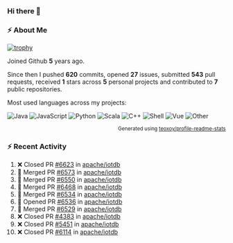 ### Hi there 👋

### :zap: About Me

[![trophy](https://github-profile-trophy.vercel.app/?username=HTHou&theme=onedark)](https://github.com/ryo-ma/github-profile-trophy)
   
Joined Github **5** years ago.

Since then I pushed **620** commits, opened **27** issues, submitted **543** pull requests, received **1** stars across **5** personal projects and contributed to **7** public repositories.

Most used languages across my projects:

![Java](https://img.shields.io/static/v1?style=flat-square&label=%E2%A0%80&color=555&labelColor=%23b07219&message=Java%EF%B8%B194.4%25)
![JavaScript](https://img.shields.io/static/v1?style=flat-square&label=%E2%A0%80&color=555&labelColor=%23f1e05a&message=JavaScript%EF%B8%B11.4%25)
![Python](https://img.shields.io/static/v1?style=flat-square&label=%E2%A0%80&color=555&labelColor=%233572A5&message=Python%EF%B8%B10.7%25)
![Scala](https://img.shields.io/static/v1?style=flat-square&label=%E2%A0%80&color=555&labelColor=%23c22d40&message=Scala%EF%B8%B10.6%25)
![C++](https://img.shields.io/static/v1?style=flat-square&label=%E2%A0%80&color=555&labelColor=%23f34b7d&message=C%2B%2B%EF%B8%B10.6%25)
![Shell](https://img.shields.io/static/v1?style=flat-square&label=%E2%A0%80&color=555&labelColor=%2389e051&message=Shell%EF%B8%B10.4%25)
![Vue](https://img.shields.io/static/v1?style=flat-square&label=%E2%A0%80&color=555&labelColor=%2341b883&message=Vue%EF%B8%B10.3%25)
![Other](https://img.shields.io/static/v1?style=flat-square&label=%E2%A0%80&color=555&labelColor=%23ededed&message=Other%EF%B8%B11.2%25)

<p align="right"><sub>Generated using <a href="https://github.com/marketplace/actions/profile-readme-stats">teoxoy/profile-readme-stats</a></sub></p>


<!--![](https://github.com/HTHou/HTHou/blob/output/github-contribution-grid-snake.svg)-->

<!--![Haonan Hou's github stats](https://github-readme-stats.vercel.app/api?username=HTHou&count_private=true&show_icons=true&theme=onedark)-->

<!--![Haonan Hou's wakatime stats](https://github-readme-stats.vercel.app/api/wakatime?username=HTHou&layout=compact&theme=onedark)-->

<!--![Top Langs](https://github-readme-stats.vercel.app/api/top-langs/?username=HTHou&theme=onedark&layout=compact)-->

### :zap: Recent Activity
<!--START_SECTION:activity-->
1. ❌ Closed PR [#6623](https://github.com/apache/iotdb/pull/6623) in [apache/iotdb](https://github.com/apache/iotdb)
2. 🎉 Merged PR [#6573](https://github.com/apache/iotdb/pull/6573) in [apache/iotdb](https://github.com/apache/iotdb)
3. 🎉 Merged PR [#6550](https://github.com/apache/iotdb/pull/6550) in [apache/iotdb](https://github.com/apache/iotdb)
4. 🎉 Merged PR [#6468](https://github.com/apache/iotdb/pull/6468) in [apache/iotdb](https://github.com/apache/iotdb)
5. 🎉 Merged PR [#6534](https://github.com/apache/iotdb/pull/6534) in [apache/iotdb](https://github.com/apache/iotdb)
6. 💪 Opened PR [#6536](https://github.com/apache/iotdb/pull/6536) in [apache/iotdb](https://github.com/apache/iotdb)
7. 🎉 Merged PR [#6529](https://github.com/apache/iotdb/pull/6529) in [apache/iotdb](https://github.com/apache/iotdb)
8. ❌ Closed PR [#4383](https://github.com/apache/iotdb/pull/4383) in [apache/iotdb](https://github.com/apache/iotdb)
9. ❌ Closed PR [#5451](https://github.com/apache/iotdb/pull/5451) in [apache/iotdb](https://github.com/apache/iotdb)
10. ❌ Closed PR [#6114](https://github.com/apache/iotdb/pull/6114) in [apache/iotdb](https://github.com/apache/iotdb)
<!--END_SECTION:activity-->

<!--
**HTHou/HTHou** is a ✨ _special_ ✨ repository because its `README.md` (this file) appears on your GitHub profile.

Here are some ideas to get you started:

- 🔭 I’m currently working on ...
- 🌱 I’m currently learning ...
- 👯 I’m looking to collaborate on ...
- 🤔 I’m looking for help with ...
- 💬 Ask me about ...
- 📫 How to reach me: ...
- 😄 Pronouns: ...
- ⚡ Fun fact: ...
-->
